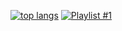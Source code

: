 [![top langs](https://github-readme-stats.vercel.app/api/top-langs/?username=loui-dev&layout=compact&theme=vision-friendly-dark)](https://github.com/anuraghazra/github-readme-stats)
[![Playlist #1](https://spotify-github-readme.vercel.app/api/spotify)](https://open.spotify.com/playlist/0uddRiVvtMk2GTBB8f3Rsi?si=04c7216343df4295)
